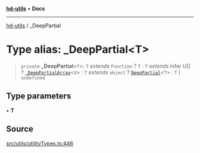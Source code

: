 [**hd-utils**](../README.md) • **Docs**

***

[hd-utils](../globals.md) / \_DeepPartial

# Type alias: \_DeepPartial\<T\>

> `private` **\_DeepPartial**\<`T`\>: `T` *extends* `Function` ? `T` : `T` *extends* infer U[] ? [`_DeepPartialArray`](../interfaces/DeepPartialArray.md)\<`U`\> : `T` *extends* `object` ? [`DeepPartial`](DeepPartial.md)\<`T`\> : `T` \| `undefined`

## Type parameters

• **T**

## Source

[src/utils/utilityTypes.ts:446](https://github.com/AhmadHddad/h-utils/blob/8e9e542f98b1a43a336ce585dc8666b21b0e894d/src/utils/utilityTypes.ts#L446)
